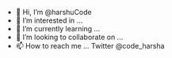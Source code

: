 - 👋 Hi, I’m @harshuCode
- 👀 I’m interested in ...
- 🌱 I’m currently learning ...
- 💞️ I’m looking to collaborate on ...
- 📫 How to reach me ... Twitter @code_harsha

<!---
harshuCode/harshuCode is a ✨ special ✨ repository because its `README.md` (this file) appears on your GitHub profile.
You can click the Preview link to take a look at your changes.
--->
